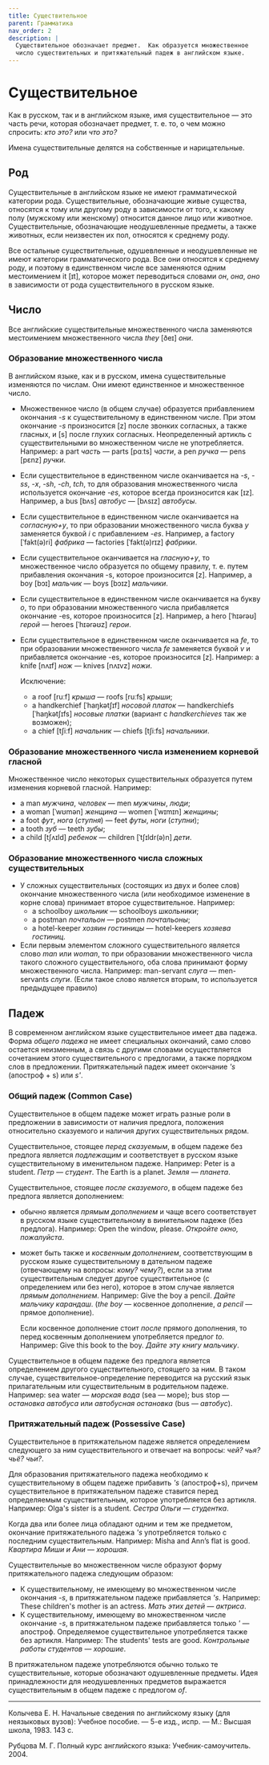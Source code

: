 ```yaml
---
title: Существительное
parent: Грамматика
nav_order: 2
description: |
  Существительное обозначает предмет.  Как образуется множественное
  число существительных и притяжательный падеж в английском языке.
---
```


# Существительное

Как в русском, так и в английском языке, имя существительное — это
часть речи, которая обозначает предмет, т. е. то, о чем можно
спросить: *кто это?* или *что это?*

Имена существительные делятся на собственные и нарицательные.


## Род

Существительные в английском языке не имеют грамматической категории
рода.  Существительные, обозначающие живые существа, относятся к тому
или другому роду в зависимости от того, к какому полу (мужскому или
женскому) относится данное лицо или животное.  Существительные,
обозначающие неодушевленные предметы, а также животных, если
неизвестен их пол, относятся к среднему роду.

Все остальные существительные, одушевленные и неодушевленные не имеют
категории грамматического рода.  Все они относятся к среднему роду, и
поэтому в единственном числе все заменяются одним местоимением it
[ɪt], которое может переводиться словами *он*, *она*, *оно* в
зависимости от рода существительного в русском языке.


## Число

Все английские существительные множественного числа заменяются
местоимением множественного числа *they* [ðeɪ] *они*.


### Образование множественного числа

В английском языке, как и в русском, имена существительные изменяются
по числам.  Они имеют единственное и множественное число.

- Множественное число (в общем случае) образуется прибавлением
  окончания *-s* к существительному в единственном числе.  При этом
  окончание *-s* произносится [z] после звонких согласных, а также
  гласных, и [s] после глухих согласных.  Неопределенный артикль с
  существительными во множественном числе не употребляется.  Например:
  a part *часть* — parts [pɑːts] *части*, a pen *ручка* — pens [pɛnz]
  *ручки*.
- Если существительное в единственном числе оканчивается на *-s*,
  *-ss*, *-х*, *-sh*, *-ch*, *tch*, то для образования множественного
  числа используется окончание *-es*, которое всегда произносится как
  [ɪz].  Например, a bus [bʌs] *автобус* — [bʌsɪz] *автобусы*.
- Если существительное в единственном числе оканчивается на
  *согласную+y*, то при образовании множественного числа буква *y*
  заменяется буквой *i* с прибавлением *-es*.  Например, a factory
  [ˈfakt(ə)ri] *фабрика* — factories [ˈfakt(ə)rɪz] *фабрики*.
- Если существительное оканчивается на *гласную+y*, то множественное
  число образуется по общему правилу, т. е. путем прибавления
  окончания -s, которое произносится [z].  Например, a boy [bɔɪ]
  *мальчик* — boys [bɔɪz] *мальчики*.
- Если существительное в единственном числе оканчивается на букву *o*,
  то при образовании множественного числа прибавляется окончание -es,
  которое произносится [z].  Например, a hero [ˈhɪərəʊ] *герой* —
  heroes [ˈhɪərəʊz] *герои*.
- Если существительное в единственном числе оканчивается на *fe*, то
  при образовании множественного числа *fe* заменяется буквой *v* и
  прибавляется окончание -es, которое произносится [z]. Например: a
  knife [nʌɪf] *нож* — knives [nʌɪvz] *ножи*.

  Исключение:
  - a roof [ruːf] *крыша* — roofs [ruːfs] *крыши*;
  - a handkerchief [ˈhaŋkətʃɪf] *носовой платок* — handkerchiefs
    [ˈhaŋkətʃɪfs] *носовые платки* (вариант с *handkerchieves* так же
    возможен);
  - a chief [tʃiːf] *начальник* — chiefs [tʃiːfs] *начальники*.


### Образование множественного числа изменением корневой гласной

Множественное число некоторых существительных образуется путем
изменения корневой гласной.  Например:
- a man *мужчина*, *человек* — men *мужчины*, *люди*;
- a woman [ˈwʊmən] *женщина* — women [ˈwɪmɪn] *женщины*;
- a foot *фут*, *нога* (*ступня*) — feet *футы*, *ноги* (*ступни*);
- a tooth *зуб* — teeth *зубы*;
- a child [tʃʌɪld] *ребенок* — children [ˈtʃɪldr(ə)n] *дети*.


### Образование множественного числа сложных существительных

- У сложных существительных (состоящих из двух и более слов) окончание
  множественного числа (или необходимое изменение в корне слова)
  принимает второе существительное. Например:
  - a schoolboy *школьник* — schoolboys *школьники*;
  - a postman *почтальон* — postmen *почтальоны*;
  - a hotel-keeper *хозяин гостиницы* — hotel-keepers *хозяева
    гостиниц*.
- Если первым элементом сложного существительного является слово *man*
  или *woman*, то при образовании множественного числа такого сложного
  существительного, оба слова принимают форму множественного числа.
  Например: man-servant *слуга* — men-servants *слуги*.  (Если такое
  слово является вторым, то используется предыдущее правило)


## Падеж

В современном английском языке существительное имеет два падежа.
Форма *общего падежа* не имеет специальных окончаний, само слово
остается неизменным, а связь с другими словами осуществляется
сочетанием этого существительного с предлогами, а также порядком слов
в предложении.  Притяжательный падеж имеет окончание *'s* (апостроф +
s) или *s'*.


### Общий падеж (Common Case)

Существительное в общем падеже может играть разные роли в предложении
в зависимости от наличия предлога, положения относительно сказуемого и
наличия других существительных рядом.

Существительное, стоящее *перед сказуемым*, в общем падеже без
предлога является *подлежащим* и соответствует в русском языке
существительному в именительном падеже.  Например: Peter is a student.
*Петр — студент*.  The Earth is a planet. *Земля — планета*.

Существительное, стоящее *после сказуемого*, в общем падеже без
предлога является дополнением:

- обычно является *прямым дополнением* и чаще всего соответствует в
  русском языке существительному в винительном падеже (без предлога).
  Например: Open the window, please.  *Откройте окно, пожалуйста*.

- может быть также и *косвенным дополнением*, соответствующим в
  русском языке существительному в дательном падеже (отвечающему на
  вопросы: *кому?* *чему?*), если за этим существительным следует
  другое существительное (с определением или без него), которое в этом
  случае является *прямым дополнением*. Например: Give the boy a
  pencil.  *Дайте мальчику карандаш*.  (*the boy* — косвенное
  дополнение, *a pencil* — прямое дополнение).
  
  Если косвенное дополнение стоит *после* прямого дополнения, то перед
  косвенным дополнением употребляется предлог *to*.  Например: Give
  this book to the boy.  *Дайте эту книгу мальчику*.

Существительное в общем падеже без предлога является определением
другого существительного, стоящего за ним.  В таком случае,
существительное-определение переводится на русский язык прилагательным
или существительным в родительном падеже.  Например: sea water —
*морская вода* (sea — море); bus stop — *остановка автобуса* или
*автобусная остановка* (bus — *автобус*).


### Притяжательный падеж (Possessive Case)

Cyществительное в притяжательном падеже является определением
следующего за ним существительного и отвечает на вопросы: *чей?*
*чья?* *чьё?* *чьи?*.

Для образования притяжательного падежа необходимо к существительному в
общем падеже прибавить *'s* (апостроф+s), причем существительное в
притяжательном падеже ставится перед определяемым существительным,
которое употребляется без артикля.  Например: Olga's sister is a
student.  *Сестра Ольги — студентка*.

Когда два или более лица обладают одним и тем же предметом, окончание
притяжательного падежа *'s* употребляется только с последним
существительным.  Например: Misha and Ann’s flat is good.  *Квартира
Миши и Ани — хорошая*.

Существительные во множественном числе образуют
форму притяжательного падежа следующим образом:
- К существительному, не имеющему во множественном числе окончания
  *-s*, в притяжательном падеже прибавляется *'s*.  Например: These
  children's mother is an actress.  *Мать этих детей — актриca*.
- К существительному, имеющему во множественном числе окончание *-s*,
  в притяжательном падеже прибавляется только *'* — апостроф.
  Определяемое существительное употребляется также без артикля.
  Например: The students' tests are good.  *Контрольные работы
  студентов — хорошие*.

В притяжательном падеже употребляются обычно только те
существительные, которые обозначают одушевленные предметы.  Идея
принадлежности для неодушевленных предметов выражается существительным
в общем падеже с предлогом *of*.


---

Колычева Е. Н.  Начальные сведения по английскому языку (для
неязыковых вузов): Учебное пособие. — 5-е изд., испр. — М.: Высшая
школа, 1983. 143 с.

Рубцова М. Г.  Полный курс английского языка: Учебник-самоучитель.
2004.
